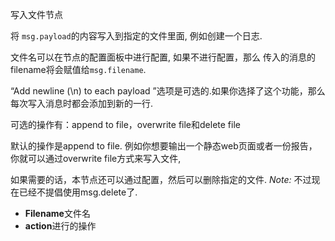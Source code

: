 写入文件节点

将 `msg.payload`的内容写入到指定的文件里面, 例如创建一个日志.

文件名可以在节点的配置面板中进行配置, 如果不进行配置，那么 传入的消息的filename将会赋值给`msg.filename`.

“Add newline (\n) to each payload ”选项是可选的.如果你选择了这个功能，那么每次写入消息时都会添加到新的一行.

可选的操作有：append to file，overwrite file和delete file

默认的操作是append to file. 例如你想要输出一个静态web页面或者一份报告，你就可以通过overwrite file方式来写入文件,

如果需要的话，本节点还可以通过配置，然后可以删除指定的文件. _Note:_ 不过现在已经不提倡使用msg.delete了.

*   **Filename**文件名
*   **action**进行的操作